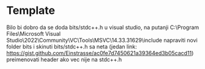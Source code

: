 # Template
Bilo bi dobro da se doda bits/stdc++.h u visual studio,
	na putanji C:\Program Files\Microsoft Visual Studio\2022\Community\VC\Tools\MSVC\14.33.31629\include
	napraviti novi folder bits i skinuti bits/stdc++.h sa neta (jedan link: https://gist.github.com/Einstrasse/ac0fe7d7450621a39364ed3b05cacd11)
	preimenovati header ako vec nije na stdc++.h